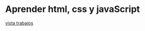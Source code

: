 # Aprender html, css y javaScript</h1>

[vista trabajos](https://danielrs59.github.io/---Proyectos/tree/main/danielrs59.github.io/Proyectos/1-paisajesAsturias)